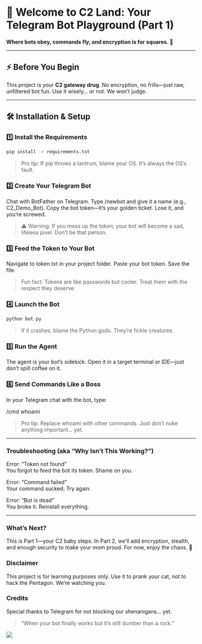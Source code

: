 # 🚀 Welcome to **C2 Land: Your Telegram Bot Playground (Part 1)**  

**Where bots obey, commands fly, and encryption is for squares. 🤖**  

---

## ⚡ Before You Begin  
This project is your **C2 gateway drug**. No encryption, no frills—just raw, unfiltered bot fun. Use it wisely… or not. We won’t judge.  

---

## 🛠️ Installation & Setup  

### 1️⃣ Install the Requirements  

```bash
pip install -r requirements.txt
```
> Pro tip: If pip throws a tantrum, blame your OS. It’s always the OS’s fault.
### 2️⃣ Create Your Telegram Bot
Chat with BotFather on Telegram.
Type /newbot and give it a name (e.g., C2_Demo_Bot).
Copy the bot token—it’s your golden ticket. Lose it, and you’re screwed.
> ⚠️ Warning: If you mess up the token, your bot will become a sad, lifeless pixel. Don’t be that person.




### 3️⃣ Feed the Token to Your Bot
Navigate to token.txt in your project folder.
Paste your bot token.
Save the file.
> Fun fact: Tokens are like passwords but cooler. Treat them with the respect they deserve.




### 4️⃣ Launch the Bot
```bash
python bot.py
```
> If it crashes, blame the Python gods. They’re fickle creatures.




### 5️⃣ Run the Agent
The agent is your bot’s sidekick. Open it in a target terminal or IDE—just don’t spill coffee on it.




### 6️⃣ Send Commands Like a Boss
In your Telegram chat with the bot, type:

/cmd whoami

> Pro tip: Replace whoami with other commands. Just don’t nuke anything important… yet.
___



### Troubleshooting (aka “Why Isn’t This Working?”)
Error: “Token not found”  
You forgot to feed the bot its token. Shame on you.

Error: “Command failed”  
Your command sucked. Try again.

Error: “Bot is dead”  
You broke it. Reinstall everything.
___



### What’s Next?
This is Part 1—your C2 baby steps. In Part 2, we’ll add encryption, stealth, and enough security to make your mom proud.
For now, enjoy the chaos. 🎉




### Disclaimer
This project is for learning purposes only. Use it to prank your cat, not to hack the Pentagon. We’re watching you.




### Credits
Special thanks to Telegram for not blocking our shenanigans… yet.



> “When your bot finally works but it’s still dumber than a rock.”


![](https://media.giphy.com/media/qlKs0m0GxHN6ycbDmV/giphy.gif?cid=790b7611qm1bg5buvrfxs8xjbjcw8nj49ka4k7i7i6ibf1gu&ep=v1_gifs_search&rid=giphy.gif&ct=g)
